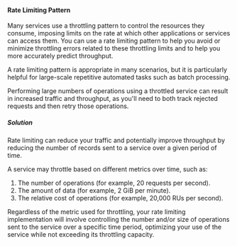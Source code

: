 #### Rate Limiting Pattern 

Many services use a throttling pattern to control the resources they consume, imposing limits on the rate at which other applications or services can access them. You can use a rate limiting pattern to help you avoid or minimize throttling errors related to these throttling limits and to help you more accurately predict throughput.

A rate limiting pattern is appropriate in many scenarios, but it is particularly helpful for large-scale repetitive automated tasks such as batch processing.

Performing large numbers of operations using a throttled service can result in increased traffic and throughput, as you'll need to both track rejected requests and then retry those operations. 

##### Solution
Rate limiting can reduce your traffic and potentially improve throughput by reducing the number of records sent to a service over a given period of time. 

A service may throttle based on different metrics over time, such as:

1. The number of operations (for example, 20 requests per second).
2. The amount of data (for example, 2 GiB per minute).
3. The relative cost of operations (for example, 20,000 RUs per second).

Regardless of the metric used for throttling, your rate limiting implementation will involve controlling the number and/or size of operations sent to the service over a specific time period, optimizing your use of the service while not exceeding its throttling capacity.